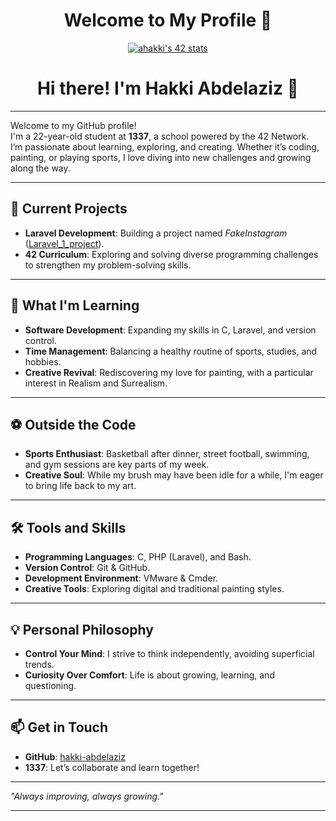 <div align="center">

# Welcome to My Profile 🎉

[![ahakki's 42 stats](https://badge.mediaplus.ma/darkblue/ahakki)](https://github.com/oakoudad/badge42)

# Hi there! I'm Hakki Abdelaziz 👋

</div>

---

Welcome to my GitHub profile!  
I'm a 22-year-old student at **1337**, a school powered by the 42 Network.  
I’m passionate about learning, exploring, and creating. Whether it’s coding, painting, or playing sports, I love diving into new challenges and growing along the way.  

---

## 🔭 Current Projects  
- **Laravel Development**: Building a project named *FakeInstagram* ([Laravel_1_project](https://github.com/hakki-abdelaziz/Laravel_1_project)).  
- **42 Curriculum**: Exploring and solving diverse programming challenges to strengthen my problem-solving skills.  

---

## 🌱 What I'm Learning  
- **Software Development**: Expanding my skills in C, Laravel, and version control.  
- **Time Management**: Balancing a healthy routine of sports, studies, and hobbies.  
- **Creative Revival**: Rediscovering my love for painting, with a particular interest in Realism and Surrealism.  

---

## ⚽ Outside the Code  
- **Sports Enthusiast**: Basketball after dinner, street football, swimming, and gym sessions are key parts of my week.  
- **Creative Soul**: While my brush may have been idle for a while, I'm eager to bring life back to my art.  

---

## 🛠 Tools and Skills  
- **Programming Languages**: C, PHP (Laravel), and Bash.  
- **Version Control**: Git & GitHub.  
- **Development Environment**: VMware & Cmder.  
- **Creative Tools**: Exploring digital and traditional painting styles.  

---

## 💡 Personal Philosophy  
- **Control Your Mind**: I strive to think independently, avoiding superficial trends.  
- **Curiosity Over Comfort**: Life is about growing, learning, and questioning.  

---

## 📫 Get in Touch  
- **GitHub**: [hakki-abdelaziz](https://github.com/hakki-abdelaziz)  
- **1337**: Let’s collaborate and learn together!  

---

_"Always improving, always growing."_  

---
